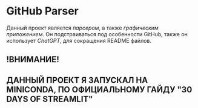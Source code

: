 # GitHub Parser

Данный проект является *парсером*, а также *графическим приложением*. Он подстраиваться под особенности GitHub, также он использует *ChatGPT*, для сокращения README файлов.

## !ВНИМАНИЕ! 
## ДАННЫЙ ПРОЕКТ Я ЗАПУСКАЛ НА MINICONDA, ПО ОФИЦИАЛЬНОМУ ГАЙДУ "30 DAYS OF STREAMLIT"
